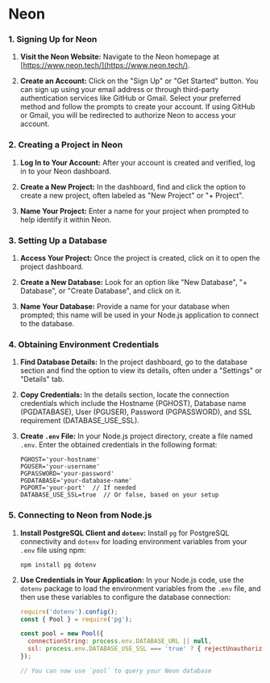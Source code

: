 # Neon

### 1. Signing Up for Neon

1. **Visit the Neon Website:**
   Navigate to the Neon homepage at [https://www.neon.tech/](https://www.neon.tech/).

2. **Create an Account:**
   Click on the "Sign Up" or "Get Started" button. You can sign up using your email address or through third-party authentication services like GitHub or Gmail. Select your preferred method and follow the prompts to create your account. If using GitHub or Gmail, you will be redirected to authorize Neon to access your account.

### 2. Creating a Project in Neon

1. **Log In to Your Account:**
   After your account is created and verified, log in to your Neon dashboard.

2. **Create a New Project:**
   In the dashboard, find and click the option to create a new project, often labeled as "New Project" or "+ Project".

3. **Name Your Project:**
   Enter a name for your project when prompted to help identify it within Neon.

### 3. Setting Up a Database

1. **Access Your Project:**
   Once the project is created, click on it to open the project dashboard.

2. **Create a New Database:**
   Look for an option like "New Database", "+ Database", or "Create Database", and click on it.

3. **Name Your Database:**
   Provide a name for your database when prompted; this name will be used in your Node.js application to connect to the database.

### 4. Obtaining Environment Credentials

1. **Find Database Details:**
   In the project dashboard, go to the database section and find the option to view its details, often under a "Settings" or "Details" tab.

2. **Copy Credentials:**
   In the details section, locate the connection credentials which include the Hostname (PGHOST), Database name (PGDATABASE), User (PGUSER), Password (PGPASSWORD), and SSL requirement (DATABASE_USE_SSL).

3. **Create `.env` File:**
   In your Node.js project directory, create a file named `.env`. Enter the obtained credentials in the following format:
   ```
   PGHOST='your-hostname'
   PGUSER='your-username'
   PGPASSWORD='your-password'
   PGDATABASE='your-database-name'
   PGPORT='your-port'  // If needed
   DATABASE_USE_SSL=true  // Or false, based on your setup
   ```

### 5. Connecting to Neon from Node.js

1. **Install PostgreSQL Client and `dotenv`:**
   Install `pg` for PostgreSQL connectivity and `dotenv` for loading environment variables from your `.env` file using npm:
   ```
   npm install pg dotenv
   ```

2. **Use Credentials in Your Application:**
   In your Node.js code, use the `dotenv` package to load the environment variables from the `.env` file, and then use these variables to configure the database connection:
   ```javascript
   require('dotenv').config();
   const { Pool } = require('pg');

   const pool = new Pool({
     connectionString: process.env.DATABASE_URL || null,
     ssl: process.env.DATABASE_USE_SSL === 'true' ? { rejectUnauthorized: false } : false
   });

   // You can now use `pool` to query your Neon database
   ```